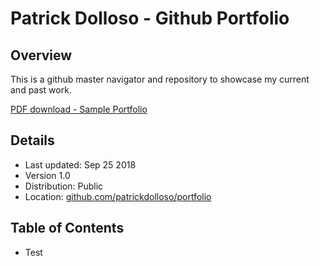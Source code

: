 # Patrick Dolloso - Github Portfolio

## Overview

This is a github master navigator and repository to showcase my current and past work.

[PDF download - Sample Portfolio](#)

## Details
* Last updated: Sep 25 2018
* Version 1.0
* Distribution: Public
* Location:
[github.com/patrickdolloso/portfolio](https://github.com/patrickdolloso/Portfolio)

## Table of Contents
* Test